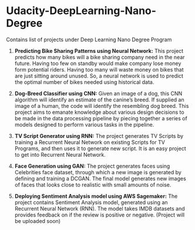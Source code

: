 # Udacity-DeepLearning-Nano-Degree
Contains list of projects under Deep Learning Nano Degree Program

1. **Predicting Bike Sharing Patterns using Neural Network:** This project predicts how many bikes will a bike sharing company need in the near future. Having too few on standby would make company lose money form potential riders. Having too many will waste money on bikes that are just sitting around unused. So, a neural network is used to predict the optimal number of bikes needed using historical data. 

2. **Dog-Breed Classifier using CNN:** Given an image of a dog, this CNN algorithm will identify an estimate of the canine’s breed. If supplied an image of a human, the code will identify the resembling dog breed. This project aims to emanate knowledge about various design decisions to be made in the data processing pipeline by piecing together a series of models designed to perform various tasks in the pipeline.

3. **TV Script Generator using RNN:** The project generates TV Scripts by training a Recurrent Neural Network on existing Scripts for TV Programs, and then uses it to generate new script. It is an easy project to get into Recurrent Neural Network.

4. **Face Generation using GAN:** The project generates faces using Celebrities face dataset, through which a new image is generated by defining and training a DCGAN. The final model generates new images of faces that looks close to realistic with small amounts of noise.

5. **Deploying Sentiment Analysis model using AWS Sagemaker:** The project contains Sentiment Analysis model, generated using an Recurrent Neural Network (RNN). The model takes IMDB datasets and provides feedback on if the review is positive or negative. (Project will be uploaded soon)
